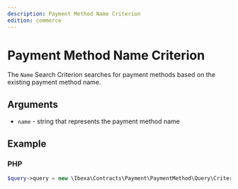 ```yaml
---
description: Payment Method Name Criterion
edition: commerce
---
```


# Payment Method Name Criterion

The `Name` Search Criterion searches for payment methods based on the existing payment method name.

## Arguments

- `name` - string that represents the payment method name

## Example

### PHP

``` php
$query->query = new \Ibexa\Contracts\Payment\PaymentMethod\Query\Criterion\Name('Credit Card');
```
